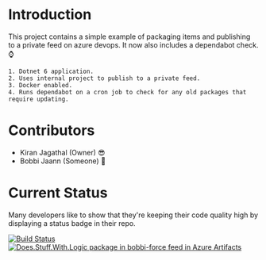 # Introduction 

This project contains a simple example of packaging items and publishing to a private feed on azure devops. It now also includes a dependabot check. :watch:

    1. Dotnet 6 application.
    2. Uses internal project to publish to a private feed.
    3. Docker enabled.
    4. Runs dependabot on a cron job to check for any old packages that require updating. 

# Contributors

- Kiran Jagathal (Owner) :sunglasses:
- Bobbi Jaann (Someone) :hankey:

# Current Status

Many developers like to show that they're keeping their code quality high by displaying a status badge in their repo.

[![Build Status](https://dev.azure.com/kiranjagz/Bobbi-Force/_apis/build/status/nuget-for-nuggets?branchName=main)](https://dev.azure.com/kiranjagz/Bobbi-Force/_build/latest?definitionId=4&branchName=main) [![Does.Stuff.With.Logic package in bobbi-force feed in Azure Artifacts](https://feeds.dev.azure.com/kiranjagz/cb7524d2-583d-4b25-a2f8-eb1669a8b3c1/_apis/public/Packaging/Feeds/bobbi-force/Packages/b3f56278-4787-475e-b6f5-2598c298d729/Badge)](https://dev.azure.com/kiranjagz/Bobbi-Force/_artifacts/feed/bobbi-force/NuGet/Does.Stuff.With.Logic?preferRelease=true)

